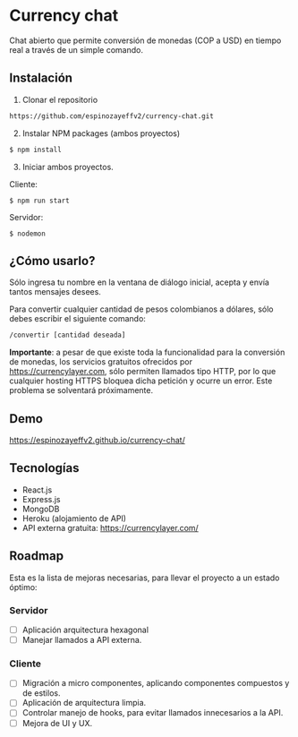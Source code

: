 
# Currency chat
Chat abierto que permite conversión de monedas (COP a USD) en tiempo real a través de un simple comando.

## Instalación

1. Clonar el repositorio
 ```sh
https://github.com/espinozayeffv2/currency-chat.git
```

2. Instalar NPM packages (ambos proyectos)
```sh
$ npm install
```
3. Iniciar ambos proyectos.

Cliente:
```
$ npm run start
```

Servidor:

```
$ nodemon
```
## ¿Cómo usarlo?
Sólo ingresa tu nombre en la ventana de diálogo inicial, acepta y envía tantos mensajes desees.

Para convertir cualquier cantidad de pesos colombianos a dólares, sólo debes escribir el siguiente comando:
```sh
/convertir [cantidad deseada]
```

**Importante**: a pesar de que existe toda la funcionalidad para la conversión de monedas, los servicios gratuitos ofrecidos por https://currencylayer.com, sólo permiten llamados tipo HTTP, por lo que cualquier hosting HTTPS bloquea dicha petición y ocurre un error. Este problema se solventará próximamente.
## Demo
https://espinozayeffv2.github.io/currency-chat/

## Tecnologías

 - React.js
 - Express.js
 - MongoDB
 - Heroku (alojamiento de API)
 - API externa gratuita: https://currencylayer.com/

## Roadmap

Esta es la lista de mejoras necesarias, para llevar el proyecto a un estado óptimo: 

### Servidor
 - [ ] Aplicación arquitectura hexagonal
 - [ ] Manejar llamados a API externa.
### Cliente
 - [ ] Migración a micro componentes, aplicando componentes compuestos y de estilos.
 - [ ] Aplicación de arquitectura limpia.
 - [ ] Controlar manejo de hooks, para evitar llamados innecesarios a la API.
 - [ ] Mejora de UI y UX.

